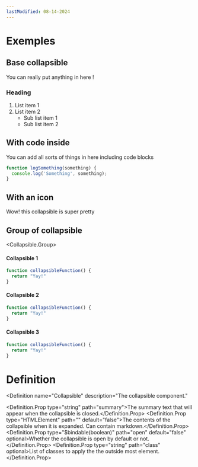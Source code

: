 ```yaml
---
lastModified: 08-14-2024
---
```


<script>
  import { Collapsible } from '$lib/components';
  import { Definition } from "$lib/components";
</script>

# Exemples

## Base collapsible

<Collapsible summary="Base collapsible" >
You can really put anything in here !

### Heading

1. List item 1
2. List item 2
   - Sub list item 1
   - Sub list item 2

</Collapsible>

## With code inside

<Collapsible summary="With code inside">
You can add all sorts of things in here including code blocks

```js
function logSomething(something) {
  console.log('Something', something);
}
```
</Collapsible>

## With an icon

<Collapsible summary="With an icon" icon="line-md:moon-alt-loop">
Wow! this collapsible is super pretty
</Collapsible>


## Group of collapsible

<Collapsible.Group>
<Collapsible summary="Collapsible 1">

#### Collapsible 1

```js
function collapsibleFunction() {
  return "Yay!"
}
```
</Collapsible>
<Collapsible summary="Collapsible 2">

#### Collapsible 2

```js
function collapsibleFunction() {
  return "Yay!"
}
```
</Collapsible>
<Collapsible summary="Collapsible 3">

#### Collapsible 3

```js
function collapsibleFunction() {
  return "Yay!"
}
```
</Collapsible>
</Collapsible.Group>

# Definition

<Definition
  name="Collapsible"
  description="The collapsible component."
>
  <Definition.Prop type="string" path="summary">The summary text that will appear when the collapsible is closed.</Definition.Prop>
  <Definition.Prop type="HTMLElement" path="<slot>" default="false">The contents of the collapsible when it is expanded. Can contain markdown.</Definition.Prop>
  <Definition.Prop type="$bindable(boolean)" path="open" default="false" optional>Whether the collapsible is open by default or not.</Definition.Prop>
  <Definition.Prop type="string" path="class" optional>List of classes to apply the the outside most element.</Definition.Prop>
</Definition>

